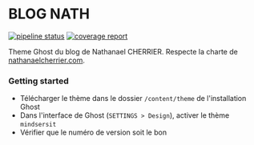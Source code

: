 # BLOG NATH

[![pipeline status](https://git.nathanaelcherrier.com/nath-com/blog-theme/badges/develop/pipeline.svg)](https://git.nathanaelcherrier.com/nath-com/blog-theme/commits/develop)
[![coverage report](https://git.nathanaelcherrier.com/nath-com/blog-theme/badges/develop/coverage.svg)](https://git.nathanaelcherrier.com/nath-com/blog-theme/commits/develop)

Theme Ghost du blog de Nathanael CHERRIER. Respecte la charte de [nathanaelcherrier.com](https://nathanaelcherrier.com).

### Getting started

- Télécharger le thème dans le dossier `/content/theme` de l'installation Ghost
- Dans l'interface de Ghost (`SETTINGS > Design`), activer le thème `mindsersit`
- Vérifier que le numéro de version soit le bon
